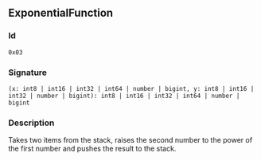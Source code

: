 <!--
THIS FILE IS GENERATED. DO NOT EDIT MANUALLY!
-->
## ExponentialFunction

### Id

`0x03`
### Signature

`(x: int8 | int16 | int32 | int64 | number | bigint, y: int8 | int16 | int32 | number | bigint): int8 | int16 | int32 | int64 | number | bigint`

### Description

Takes two items from the stack, raises the second number to the power of the first number and pushes the result to the stack.
